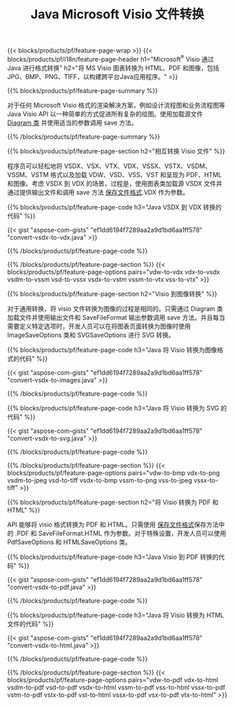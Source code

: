 ﻿---
title: Java Microsoft Visio 文件转换
url: /zh/java/conversion/
description: 将 Microsoft Visio 格式 VSDX VSX VDX VTX VSSX VSTX VSDM VSTM VSSM VDW VSD VST VSS 转换为 HTML 图像和 PDF，只需几行 Java 代码。
---
{{< blocks/products/pf/feature-page-wrap >}}
{{< blocks/products/pf/i18n/feature-page-header h1="Microsoft<sup>&reg;</sup> Visio 通过 Java 进行格式转换" h2="将 MS Visio 图表转换为 HTML、PDF 和图像，包括 JPG、BMP、PNG、TIFF，以构建跨平台Java应用程序。" >}}

{{% blocks/products/pf/feature-page-summary %}}

对于任何 Microsoft Visio 格式的渲染解决方案，例如设计流程图和业务流程图等Java Visio API 以一种简单的方式促进所有复杂的绘图。使用加载源文件 [Diagram 类](https://apireference.aspose.com/diagram/java/com.aspose.diagram/Diagram) 并使用适当的参数调用 save 方法。

{{% /blocks/products/pf/feature-page-summary %}}

{{% blocks/products/pf/feature-page-section h2="相互转换 Visio 文件" %}}

程序员可以轻松地将 VSDX、VSX、VTX、VDX、VSSX、VSTX、VSDM、VSSM、VSTM 格式以及加载 VDW、VSD、VSS、VST 和呈现为 PDF、HTML 和图像。考虑 VSDX 到 VDX 的场景，过程是，使用图表类加载源 VSDX 文件并通过提供输出文件和调用 save 方法 [保存文件格式](https://apireference.aspose.com/diagram/java/com.aspose.diagram/SaveFileFormat).VDX 作为参数。 

{{% blocks/products/pf/feature-page-code h3="Java VSDX 到 VDX 转换的代码" %}}

{{< gist "aspose-com-gists" "ef1dd6194f7289aa2a9d1bd6aa1ff578" "convert-vsdx-to-vdx.java" >}}

{{% /blocks/products/pf/feature-page-code %}}

{{% /blocks/products/pf/feature-page-section %}}
{{< blocks/products/pf/feature-page-options pairs="vdw-to-vdx vdx-to-vsdx vsdm-to-vssm vsd-to-vssx vsdx-to-vstm vssm-to-vtx vss-to-vtx" >}}

{{% blocks/products/pf/feature-page-section h2="Visio 到图像转换" %}}

对于通用转换，将 visio 文件转换为图像的过程是相同的。只需通过 Diagram 类加载文件并使用输出文件和 SaveFileFormat 输出参数调用 save 方法。并且每当需要定义特定选项时，开发人员可以在将图表页面转换为图像时使用 ImageSaveOptions 类和 SVGSaveOptions 进行 SVG 转换。

{{% blocks/products/pf/feature-page-code h3="Java 将 Visio 转换为图像格式的代码" %}}

{{< gist "aspose-com-gists" "ef1dd6194f7289aa2a9d1bd6aa1ff578" "convert-vsdx-to-images.java" >}}

{{% /blocks/products/pf/feature-page-code %}}

{{% blocks/products/pf/feature-page-code h3="Java 将 Visio 转换为 SVG 的代码" %}}

{{< gist "aspose-com-gists" "ef1dd6194f7289aa2a9d1bd6aa1ff578" "convert-vsdx-to-svg.java" >}}

{{% /blocks/products/pf/feature-page-code %}}

{{% /blocks/products/pf/feature-page-section %}}
{{< blocks/products/pf/feature-page-options pairs="vdw-to-bmp vdx-to-png vsdm-to-jpeg vsd-to-tiff vsdx-to-bmp vssm-to-png vss-to-jpeg vssx-to-tiff" >}}

{{% blocks/products/pf/feature-page-section h2="将 Visio 转换为 PDF 和 HTML" %}}

API 能够将 visio 格式转换为 PDF 和 HTML。只需使用 [保存文件格式](https://apireference.aspose.com/diagram/java/com.aspose.diagram/SaveFileFormat)保存方法中的 .PDF 和 SaveFileFormat.HTML 作为参数。对于特殊设置，开发人员可以使用 PdfSaveOptions 和 HTMLSaveOptions 类。

{{% blocks/products/pf/feature-page-code h3="Java Visio 到 PDF 转换的代码" %}}

{{< gist "aspose-com-gists" "ef1dd6194f7289aa2a9d1bd6aa1ff578" "convert-vsdx-to-pdf.java" >}}

{{% /blocks/products/pf/feature-page-code %}}

{{% blocks/products/pf/feature-page-code h3="Java 将 Visio 转换为 HTML 文件的代码" %}}

{{< gist "aspose-com-gists" "ef1dd6194f7289aa2a9d1bd6aa1ff578" "convert-vsdx-to-html.java" >}}

{{% /blocks/products/pf/feature-page-code %}}

{{% /blocks/products/pf/feature-page-section %}}
{{< blocks/products/pf/feature-page-options pairs="vdw-to-pdf vdx-to-html vsdm-to-pdf vsd-to-pdf vsdx-to-html vssm-to-pdf vss-to-html vssx-to-pdf vstm-to-pdf vstx-to-pdf vst-to-html vssx-to-pdf vsx-to-pdf vtx-to-html" >}}